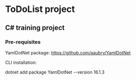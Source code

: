 # ToDoList project
## C# training project 
### Pre-requisites

YamlDotNet package: 
https://github.com/aaubry/YamlDotNet

CLI installation:

dotnet add package YamlDotNet --version 16.1.3
